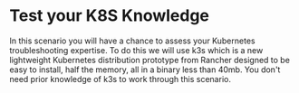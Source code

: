 # Test your K8S Knowledge 

In this scenario you will have a chance to assess your Kubernetes troubleshooting expertise. To do this we will use k3s which is a new lightweight Kubernetes distribution prototype from Rancher designed to be easy to install, half the memory, all in a binary less than 40mb. You don't need prior knowledge of k3s to work through this scenario.


